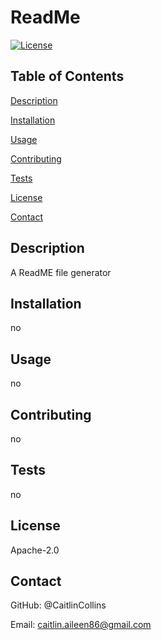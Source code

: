 # ReadMe
  [![License](https://img.shields.io/badge/License-Apache%202.0-blue.svg)](https://opensource.org/licenses/Apache-2.0)

  ## Table of Contents
  [Description](https://github.com/CaitlinCollins/ReadMe#description)

  [Installation](https://github.com/CaitlinCollins/ReadMe#installation)

  [Usage](https://github.com/CaitlinCollins/ReadMe#usage)

  [Contributing](https://github.com/CaitlinCollins/ReadMe#contributing)

  [Tests](https://github.com/CaitlinCollins/ReadMe#tests)

  [License](https://github.com/CaitlinCollins/ReadMe#license)

  [Contact](https://github.com/CaitlinCollins/ReadMe#contact)

  ## Description
  A ReadME file generator
  ## Installation
  no
  ## Usage
  no
  ## Contributing
  no
  ## Tests
  no
  ## License
  Apache-2.0
  ## Contact
  GitHub: @CaitlinCollins

  Email: caitlin.aileen86@gmail.com
